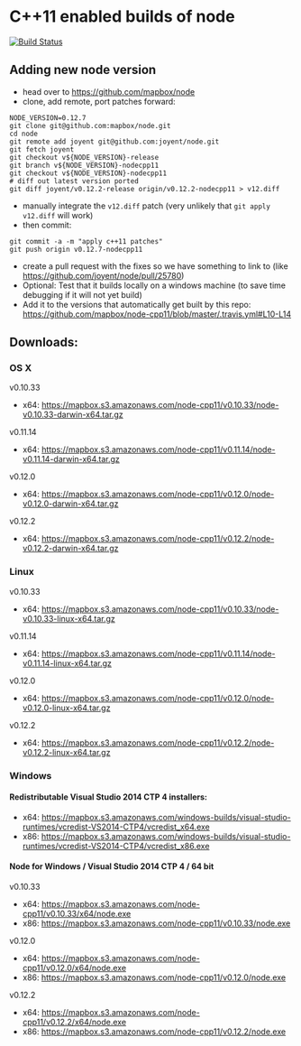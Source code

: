 # C++11 enabled builds of node

[![Build Status](https://travis-ci.org/mapbox/node-cpp11.svg?branch=master)](https://travis-ci.org/mapbox/node-cpp11)

## Adding new node version

- head over to https://github.com/mapbox/node
- clone, add remote, port patches forward:

```
NODE_VERSION=0.12.7
git clone git@github.com:mapbox/node.git
cd node
git remote add joyent git@github.com:joyent/node.git
git fetch joyent
git checkout v${NODE_VERSION}-release
git branch v${NODE_VERSION}-nodecpp11
git checkout v${NODE_VERSION}-nodecpp11
# diff out latest version ported
git diff joyent/v0.12.2-release origin/v0.12.2-nodecpp11 > v12.diff
```

- manually integrate the `v12.diff` patch (very unlikely that `git apply v12.diff` will work)
- then commit:

```
git commit -a -m "apply c++11 patches"
git push origin v0.12.7-nodecpp11
```
- create a pull request with the fixes so we have something to link to (like https://github.com/joyent/node/pull/25780)
- Optional: Test that it builds locally on a windows machine (to save time debugging if it will not yet build)
- Add it to the versions that automatically get built by this repo: https://github.com/mapbox/node-cpp11/blob/master/.travis.yml#L10-L14

## Downloads:

### OS X

v0.10.33
 - x64: https://mapbox.s3.amazonaws.com/node-cpp11/v0.10.33/node-v0.10.33-darwin-x64.tar.gz

v0.11.14
 - x64: https://mapbox.s3.amazonaws.com/node-cpp11/v0.11.14/node-v0.11.14-darwin-x64.tar.gz

v0.12.0
 - x64: https://mapbox.s3.amazonaws.com/node-cpp11/v0.12.0/node-v0.12.0-darwin-x64.tar.gz

v0.12.2
 - x64: https://mapbox.s3.amazonaws.com/node-cpp11/v0.12.2/node-v0.12.2-darwin-x64.tar.gz

### Linux

v0.10.33
 - x64: https://mapbox.s3.amazonaws.com/node-cpp11/v0.10.33/node-v0.10.33-linux-x64.tar.gz

v0.11.14
 - x64: https://mapbox.s3.amazonaws.com/node-cpp11/v0.11.14/node-v0.11.14-linux-x64.tar.gz

v0.12.0
 - x64: https://mapbox.s3.amazonaws.com/node-cpp11/v0.12.0/node-v0.12.0-linux-x64.tar.gz

v0.12.2
 - x64: https://mapbox.s3.amazonaws.com/node-cpp11/v0.12.2/node-v0.12.2-linux-x64.tar.gz

### Windows

#### Redistributable Visual Studio 2014 CTP 4 installers:
 - x64: https://mapbox.s3.amazonaws.com/windows-builds/visual-studio-runtimes/vcredist-VS2014-CTP4/vcredist_x64.exe 
 - x86: https://mapbox.s3.amazonaws.com/windows-builds/visual-studio-runtimes/vcredist-VS2014-CTP4/vcredist_x86.exe 

#### Node for Windows / Visual Studio 2014 CTP 4 / 64 bit

v0.10.33
 - x64: https://mapbox.s3.amazonaws.com/node-cpp11/v0.10.33/x64/node.exe
 - x86: https://mapbox.s3.amazonaws.com/node-cpp11/v0.10.33/node.exe

v0.12.0
 - x64: https://mapbox.s3.amazonaws.com/node-cpp11/v0.12.0/x64/node.exe
 - x86: https://mapbox.s3.amazonaws.com/node-cpp11/v0.12.0/node.exe

v0.12.2
 - x64: https://mapbox.s3.amazonaws.com/node-cpp11/v0.12.2/x64/node.exe
 - x86: https://mapbox.s3.amazonaws.com/node-cpp11/v0.12.2/node.exe
